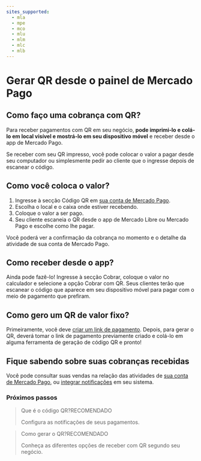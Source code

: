 ```yaml
---
sites_supported:
  - mla
  - mpe
  - mco
  - mlu
  - mlm
  - mlc
  - mlb
---
```



# Gerar QR desde o painel de Mercado Pago

## Como faço uma cobrança com QR?

Para receber pagamentos com QR em seu negócio, **pode imprimi-lo e colá-lo em local visível e mostrá-lo em seu dispositivo móvel** e receber desde o app de Mercado Pago.

Se receber com seu QR impresso, você pode colocar o valor a pagar desde seu computador ou simplesmente pedir ao cliente que o ingresse depois de escanear o código. 

## Como você coloca o valor? 

1. Ingresse à secção Código QR em [sua conta de Mercado Pago](https://www.mercadopago.com.br/qr-code/amount).
2. Escolha o local e o caixa onde estiver recebendo. 
3. Coloque o valor a ser pago. 
4. Seu cliente escaneia o QR desde o app de Mercado Libre ou Mercado Pago e escolhe como lhe pagar. 

Você poderá ver a confirmação da cobrança no momento e o detalhe da atividade de sua conta de Mercado Pago.

## Como receber desde o app?

Ainda pode fazê-lo! Ingresse à secção Cobrar, coloque o valor no calculador e selecione a opção Cobrar com QR. Seus clientes terão que escanear o código que aparece em seu dispositivo móvel para pagar com o meio de pagamento que prefiram. 

## Como gero um QR de valor fixo? 

Primeiramente, você deve [criar um link de pagamento](https://www.mercadopago.com.br/tools/create). Depois, para gerar o QR, deverá tomar o link de pagamento previamente criado e colá-lo em alguma ferramenta de geração de código QR e pronto! 

## Fique sabendo sobre suas cobranças recebidas

Você pode consultar suas vendas na relação das atividades de [sua conta de Mercado Pago](https://www.mercadopago.com.br/activities), ou [integrar notificações](https://www.mercadopago.com.br/developers/pt/guides/notifications/ipn) em seu sistema.

### Próximos passos

<div>
<a href="https://www.mercadopago.com.br/developers/pt/guides/qr-code/general-considerations/introduction/" style="text-decoration:none;color:inherit">       
<blockquote class="next-step-card next-step-card-left">
<p class="card-note-title">Que é o código QR?<span class="card-status-tag card-status-tag-recommended">RECOMENDADO</span></p>
<p>Configura as notificações de seus pagamentos.</p>
</blockquote>
</a>    
<a href="https://www.mercadopago.com.br/developers/pt/guides/qr-code/general-considerations/integrations/" style="text-decoration:none;color:inherit">
<blockquote class="next-step-card next-step-card-right">
<p class="card-note-title">Como gerar o QR?<span class="card-status-tag card-status-tag-recommended">RECOMENDADO</span></p>
<p>Conheça as diferentes opções de receber com QR segundo seu negócio. </p>
</blockquote>
</a>
</div>
<br/>
<br/>
<br/>
<br/>
<br/>
<br/>
<br/>
